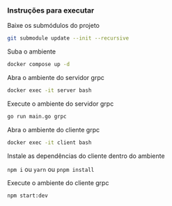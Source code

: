 ### Instruções para executar


Baixe os submódulos do projeto
```sh
git submodule update --init --recursive
```

Suba o ambiente
```sh
docker compose up -d
```

Abra o ambiente do servidor grpc
```sh
docker exec -it server bash
```

Execute o ambiente do servidor grpc
```sh
go run main.go grpc
```

Abra o ambiente do cliente grpc
```sh
docker exec -it client bash
```

Instale as dependências do cliente dentro do ambiente

```npm i``` ou ```yarn``` ou ```pnpm install```

Execute o ambiente do cliente grpc
```sh
npm start:dev
```


